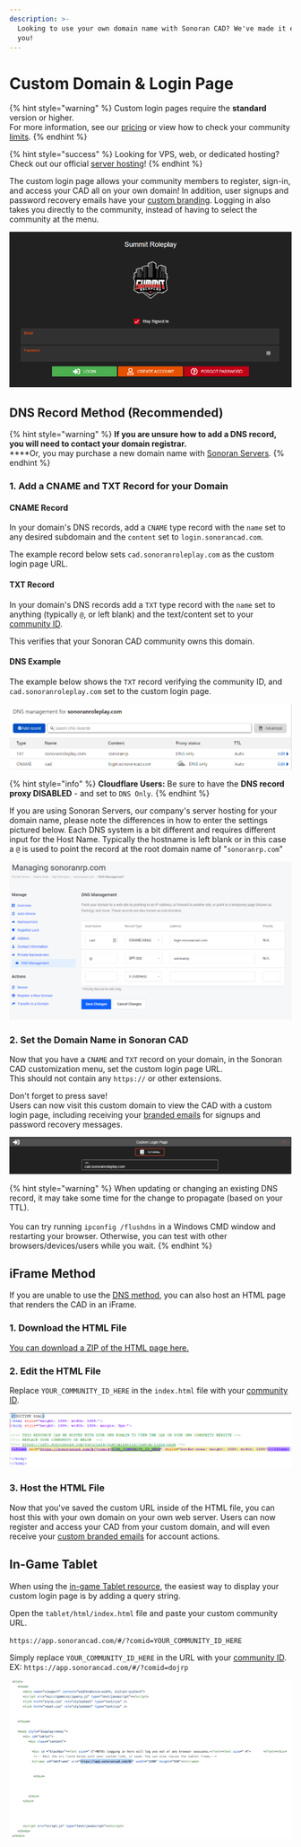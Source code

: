 ```yaml
---
description: >-
  Looking to use your own domain name with Sonoran CAD? We've made it easy for
  you!
---
```


# Custom Domain & Login Page

{% hint style="warning" %}
Custom login pages require the **standard** version or higher.\
For more information, see our [pricing](../../pricing/faq/) or view how to check your community [limits](../getting-started/view-your-limits.md).
{% endhint %}

{% hint style="success" %}
Looking for VPS, web, or dedicated hosting? Check out our official [server hosting](../../other-products/server-hosting.md)!
{% endhint %}

The custom login page allows your community members to register, sign-in, and access your CAD all on your own domain! In addition, user signups and password recovery emails have your [custom branding](custom-emails.md). Logging in also takes you directly to the community, instead of having to select the community at the menu.

![Sonoran CAD Custom Login Page Example](<../../.gitbook/assets/image (172).png>)

## DNS Record Method (Recommended)

{% hint style="warning" %}
**If you are unsure how to add a DNS record, you will need to contact your domain registrar.**\
****Or, you may purchase a new domain name with [Sonoran Servers](https://sonoranservers.com/cart.php?a=add\&domain=register).
{% endhint %}

### 1. Add a CNAME and TXT Record for your Domain

#### CNAME Record

In your domain's DNS records, add a `CNAME` type record with the `name` set to any desired subdomain and the `content` set to `login.sonorancad.com`.

The example record below sets `cad.sonoranroleplay.com` as the custom login page URL.

#### TXT Record

In your domain's DNS records add a `TXT` type record with the `name` set to anything (typically `@`, or left blank) and the text/content set to your [community ID](../getting-started/finding-your-community-id-and-authentication-code.md#finding-your-community-id).

This verifies that your Sonoran CAD community owns this domain.

#### DNS Example

The example below shows the `TXT` record verifying the community ID, and `cad.sonoranroleplay.com` set to the custom login page.

![Sonoran CAD - Cloudflare DNS Example](<../../.gitbook/assets/image (302).png>)

{% hint style="info" %}
**Cloudflare Users:** Be sure to have the **DNS record proxy DISABLED** - and set to `DNS Only`.
{% endhint %}

If you are using Sonoran Servers, our company's server hosting for your domain name, please note the differences in how to enter the settings pictured below. Each DNS system is a bit different and requires different input for the Host Name. Typically the hostname is left blank or in this case a `@` is used to point the record at the root domain name of "`sonoranrp.com`"

![Sonoran CAD - Sonoran Servers DNS Example](<../../.gitbook/assets/image (292).png>)

### 2. Set the Domain Name in Sonoran CAD

Now that you have a `CNAME` and `TXT` record on your domain, in the Sonoran CAD customization menu, set the custom login page URL.\
This should not contain any `https://` or other extensions.

Don't forget to press save!\
Users can now visit this custom domain to view the CAD with a custom login page, including receiving your [branded emails](custom-emails.md) for signups and password recovery messages.

![Sonoran CAD - Custom Login URL](<../../.gitbook/assets/image (174).png>)

{% hint style="warning" %}
When updating or changing an existing DNS record, it may take some time for the change to propagate (based on your TTL).\
\
You can try running `ipconfig /flushdns` in a Windows CMD window and restarting your browser. Otherwise, you can test with other browsers/devices/users while you wait.
{% endhint %}

## iFrame Method

If you are unable to use the [DNS method](custom-login-page.md#dns-record-method-recommended), you can also host an HTML page that renders the CAD in an iFrame.

### 1. Download the HTML File

[You can download a ZIP of the HTML page here.](https://sonoransoftware.com/tutorials/sonorancad/index.zip)

### 2. Edit the HTML File

Replace `YOUR_COMMUNITY_ID_HERE` in the `index.html` file with your [community ID](../getting-started/finding-your-community-id-and-authentication-code.md).

![](<../../.gitbook/assets/image (175).png>)

### 3. Host the HTML File

Now that you've saved the custom URL inside of the HTML file, you can host this with your own domain on your own web server. Users can now register and access your CAD from your custom domain, and will even receive your [custom branded emails](custom-emails.md) for account actions.

## In-Game Tablet

When using the [in-game Tablet resource](../../integration-plugins/integration-plugins/available-plugins/tablet.md), the easiest way to display your custom login page is by adding a query string.

Open the `tablet/html/index.html` file and paste your custom community URL.

`https://app.sonorancad.com/#/?comid=YOUR_COMMUNITY_ID_HERE`

Simply replace `YOUR_COMMUNITY_ID_HERE` in the URL with your [community ID](../getting-started/finding-your-community-id-and-authentication-code.md).\
EX: `https://app.sonorancad.com/#/?comid=dojrp`

![Tablet HTML file](<../../.gitbook/assets/Screen Shot 2020-07-22 at 10.23.09 PM.png>)
